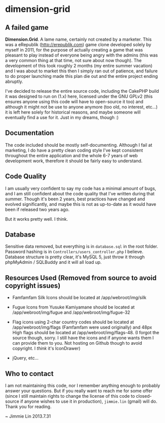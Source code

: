 dimension-grid
=============

A failed game
-------------

**Dimension.Grid**. A lame name, certainly not created by a marketer. This was a eRepublik (http://erepublik.com) game clone developed solely by myself in 2011, for the purpose of actually creating a game that was pleasant to play instead of everyone being angry with the admins (this was a very common thing at that time, not sure about now though). The development of this took roughly 2 months (my entire summer vacation) and I was about to market this then I simply ran out of patience, and failure to do proper launching made this plan die out and the entire project ending abruptly.

I've decided to release the entire source code, including the CakePHP build it was designed to run on (1.x) here, licensed under the GNU GPLv2 (this ensures anyone using this code will have to open-source it too) and although it might not be use to anyone anymore (too old, no interest, etc...) it is left here solely for historical reasons, and maybe someone will eventually find a use for it. Just in my dreams, though :)

Documentation
-------------

The code included should be mostly self-documenting. Although I fail at marketing, I do have a pretty clean coding style I've kept consistent throughout the entire application and the whole 6-7 years of web development work, therefore it should be fairly easy to understand.

Code Quality
-------------

I am usually very confident to say my code has a minimal amount of bugs, and I am still confident about the code quality that I've written during that summer. Though it's been 2 years, best practices have changed and evolved significantly, and maybe this is not as up-to-date as it would have been if released two years ago.

But it works pretty well. I think.

Database
-------------

Sensitive data removed, but everything is in `database.sql` in the root folder. Password hashing is in `Controllers/users_controller.php` I believe.
Database structure is pretty clear, it's MySQL 5, just throw it through phpMyAdmin / SQLBuddy and it will all load up.

Resources Used (Removed from source to avoid copyright issues)
-------------

- Famfamfam Silk Icons should be located at /app/webroot/img/silk
- Fugue Icons from Yusuke Kamiyamane should be located at /app/webroot/img/fugue and /app/webroot/img/fugue-32
- Flag icons using 2-char country codes should be located at /app/webroot/img/flags (Famfamfam were used originally) and 48px High flags should be located at /app/webroot/img/flags-48. (I forgot the source though, sorry. I still have the icons and if anyone wants them I can provide them to you. Not hosting on Github though to avoid copyright. I *think* it's IconDrawer)

- jQuery, etc...

Who to contact
-------------

I am not maintaining this code, nor I remember anything enough to probably answer your questions. But if you really want to reach me for some offer (since I still maintain rights to change the license of this code to closed-source if anyone wishes to use it in production), `jimmie.lin` (gmail) will do. Thank you for reading.

~ Jimmie Lin
2013.7.31